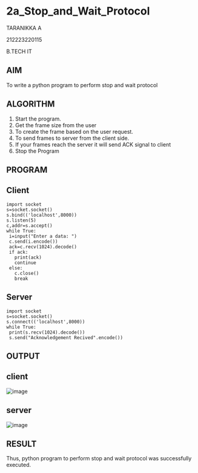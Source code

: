 # 2a_Stop_and_Wait_Protocol

  TARANIKKA A

  212223220115
  
  B.TECH IT
## AIM 
To write a python program to perform stop and wait protocol
## ALGORITHM
1. Start the program.
2. Get the frame size from the user
3. To create the frame based on the user request.
4. To send frames to server from the client side.
5. If your frames reach the server it will send ACK signal to client
6. Stop the Program
## PROGRAM
## Client
```
import socket
s=socket.socket()
s.bind(('localhost',8000))
s.listen(5)
c,addr=s.accept()
while True:
 i=input("Enter a data: ")
 c.send(i.encode())
 ack=c.recv(1024).decode()
 if ack:
   print(ack)
   continue
 else:
   c.close()
   break
```
## Server
```
import socket
s=socket.socket()
s.connect(('localhost',8000))
while True:
 print(s.recv(1024).decode())
 s.send("Acknowledgement Recived".encode())
```

## OUTPUT
## client 

![image](https://github.com/taranikkaa/2a_Stop_and_Wait_Protocol/assets/167456423/e09ef25d-8f40-47c1-a190-58026a5b1889)
## server

![image](https://github.com/taranikkaa/2a_Stop_and_Wait_Protocol/assets/167456423/7747d4cc-759d-4612-80af-8e7930693739)



## RESULT
Thus, python program to perform stop and wait protocol was successfully executed.

